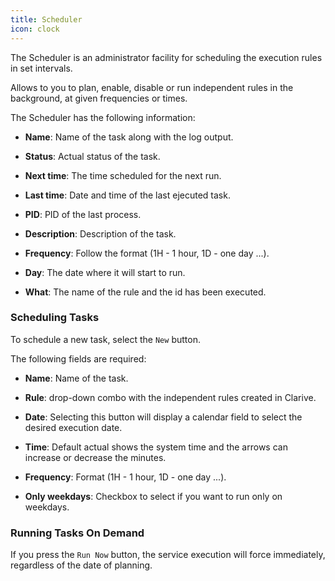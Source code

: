```yaml
---
title: Scheduler
icon: clock
---
```


The Scheduler is an administrator facility for scheduling the execution rules in set intervals.

Allows to you to plan, enable, disable or run independent rules in the background,
at given frequencies or times.

The Scheduler has the following information:

- **Name**: Name of the task along with the log output.

- **Status**: Actual status of the task.

- **Next time**: The time scheduled for the next run.

- **Last time**: Date and time of the last ejecuted task.

- **PID**: PID of the last process.

- **Description**: Description of the task.

- **Frequency**: Follow the format (1H - 1 hour, 1D - one day ...).

- **Day**: The date where it will start to run.

- **What**: The name of the rule and the id has been executed.

### Scheduling Tasks

To schedule a new task, select the `New` button.

The following fields are required:

- **Name**: Name of the task.

- **Rule**: drop-down combo with the independent rules created in Clarive.

- **Date**: Selecting this button will display a calendar field to select the desired execution date.

- **Time**: Default actual shows the system time and the arrows can increase or decrease the minutes.

- **Frequency**: Format (1H - 1 hour, 1D - one day ...).

- **Only weekdays**: Checkbox to select if you want to run only on weekdays.

### Running Tasks On Demand

If you press the `Run Now` button, the service execution will force immediately,
regardless of the date of planning.

